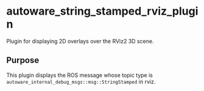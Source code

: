 # autoware_string_stamped_rviz_plugin

Plugin for displaying 2D overlays over the RViz2 3D scene.

## Purpose

This plugin displays the ROS message whose topic type is `autoware_internal_debug_msgs::msg::StringStamped` in rviz.
